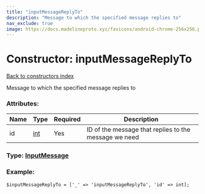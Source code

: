 ```yaml
---
title: "inputMessageReplyTo"
description: "Message to which the specified message replies to"
nav_exclude: true
image: https://docs.madelineproto.xyz/favicons/android-chrome-256x256.png
---
```

# Constructor: inputMessageReplyTo  
[Back to constructors index](/API_docs/constructors/index.html)



Message to which the specified message replies to

### Attributes:

| Name     |    Type       | Required | Description |
|----------|---------------|----------|-------------|
|id|[int](/API_docs/types/int.html) | Yes|ID of the message that replies to the message we need|



### Type: [InputMessage](/API_docs/types/InputMessage.html)


### Example:

```
$inputMessageReplyTo = ['_' => 'inputMessageReplyTo', 'id' => int];
```  
